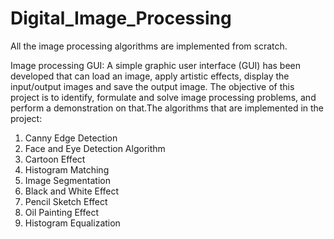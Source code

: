 # Digital_Image_Processing
All the image processing algorithms are implemented from scratch. 

Image processing GUI:
A simple graphic user interface (GUI) has been developed that can load an image,
apply artistic effects, display the input/output images and save the output image. The objective
of this project is to identify, formulate and solve image processing problems, and perform a
demonstration on that.The algorithms that are implemented in the project: 
1. Canny Edge Detection 
2. Face and Eye Detection Algorithm
3. Cartoon Effect 
4. Histogram Matching 
5. Image Segmentation 
6. Black and White Effect 
7. Pencil Sketch Effect 
8. Oil Painting Effect
9. Histogram Equalization 
